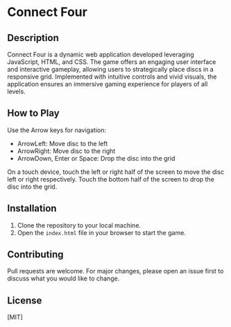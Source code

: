 # Connect Four

## Description

Connect Four is a dynamic web application developed leveraging JavaScript, HTML, and CSS. The game offers an engaging user interface and interactive gameplay, allowing users to strategically place discs in a responsive grid. Implemented with intuitive controls and vivid visuals, the application ensures an immersive gaming experience for players of all levels.

## How to Play

Use the Arrow keys for navigation:
- ArrowLeft: Move disc to the left
- ArrowRight: Move disc to the right
- ArrowDown, Enter or Space: Drop the disc into the grid

On a touch device, touch the left or right half of the screen to move the disc left or right respectively. Touch the bottom half of the screen to drop the disc into the grid.

## Installation

1. Clone the repository to your local machine.
2. Open the `index.html` file in your browser to start the game.

## Contributing

Pull requests are welcome. For major changes, please open an issue first to discuss what you would like to change.

## License

[MIT]